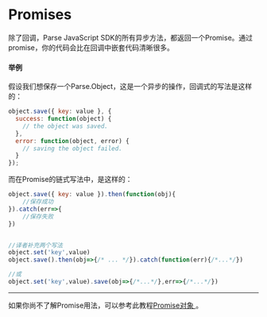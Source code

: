 # Promises

除了回调，Parse JavaScript SDK的所有异步方法，都返回一个Promise。通过promise，你的代码会比在回调中嵌套代码清晰很多。

#### 举例

假设我们想保存一个Parse.Object，这是一个异步的操作，回调式的写法是这样的：

```js
object.save({ key: value }, {
  success: function(object) {
    // the object was saved.
  },
  error: function(object, error) {
    // saving the object failed.
  }
});
```

而在Promise的链式写法中，是这样的：

```js
object.save({ key: value }).then(function(obj){
    //保存成功
}).catch(err=>{
    //保存失败
})


//译者补充两个写法
object.set('key',value)
object.save().then(obj=>{/* ... */}).catch(function(err){/*...*/})

//或
object.set('key',value).save(obj=>{/*...*/},err=>{/*...*/})
```

---

如果你尚不了解Promise用法，可以参考此教程[Promise对象 ](http://es6.ruanyifeng.com/#docs/promise)。


